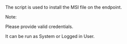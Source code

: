 The script is used to install the MSI file on the endpoint.

Note:

Please provide valid credentials.

It can be run as System or Logged in User.
